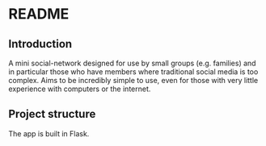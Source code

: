 # README

## Introduction
A mini social-network designed for use by small groups (e.g. families) and in particular those who have members where traditional social media is too complex. Aims to be incredibly simple to use, even for those with very little experience with computers or the internet.

## Project structure
The app is built in Flask.
